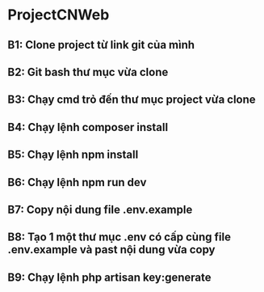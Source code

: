 # ProjectCNWeb
B1: Clone project từ link git của mình
-----
B2: Git bash thư mục vừa clone
-----
B3: Chạy cmd trỏ đến thư mục project vừa clone
-----
B4: Chạy lệnh composer install
-----
B5: Chạy lệnh npm install
-----
B6: Chạy lệnh npm run dev
-----
B7: Copy nội dung file .env.example
-----
B8: Tạo 1 một thư mục .env có cấp cùng file .env.example và past nội dung vừa copy
-----
B9: Chạy lệnh php artisan key:generate
-----

